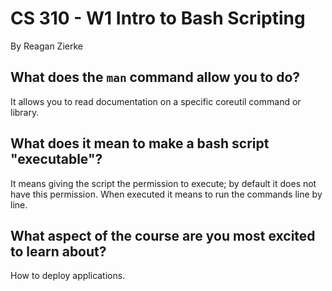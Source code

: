# CS 310 - W1 Intro to Bash Scripting

By Reagan Zierke

## What does the `man` command allow you to do?
It allows you to read documentation on a specific coreutil command or library.

## What does it mean to make a bash script "executable"?
It means giving the script the permission to execute; by default it does not have this permission.
When executed it means to run the commands line by line.

## What aspect of the course are you most excited to learn about?
How to deploy applications.